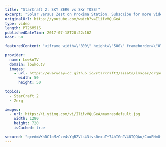 ```yaml
---
title: "StarCraft 2: SKY ZERG vs SKY TOSS!"
excerpt: "Solar versus Zest on Proxima Station. Subscribe for more videos: http://lowko.tv/youtube Epic Zerg vs Terran: https://goo.gl/GJuLSh  In this match neither player seems to really want to engage. Protoss is trying to build the Ultimate Sky Protoss army, where as Zerg is doing the same. Both try to go for"
originalUrl: https://youtube.com/watch?v=IlifvVQuGeA
type: video
length: PT26M51S
publishedDateTime: 2017-07-18T20:22:16Z
heat: 50

featuredContent: "<iframe width=\"800\" height=\"500\" frameborder=\"0\" src=\"https://www.youtube.com/embed/IlifvVQuGeA\" allow=\"accelerometer; autoplay; encrypted-media; gyroscope; picture-in-picture\" allowfullscreen></iframe>"

provider:
  name: LowkoTV
  domain: lowko.tv
  images:
    - url: https://everyday-cc.github.io/starcraft2/assets/images/organizations/lowko.tv-50x50.jpg
      width: 50
      height: 50

topics:
  - StarCraft 2
  - Zerg

images:
  - url: https://i.ytimg.com/vi/IlifvVQuGeA/maxresdefault.jpg
    width: 1280
    height: 720
    isCached: true

secured: "qcedmVXhDC1oMzCze4sYgRZVLo43ivs0exuT+74hIGn9V48IQQAu/CuuFNm8ff/3kS2IfHs0cWBsXNZfT2k0tEfV/np9eA9rt9+g0mSU+KfL0P5Ha4Z7xC4tAadgYSpAepO8sL9tiXehRa+KdN9EmB4/oHuv0VPDmxLZyFRxVMFEIfms5SZtiIFxLCB3bzpJTPIdXczzAoDZBL6dVi3gxAszwWiU/S80r2ekDWm6PQqR3wv6CL4ansDHEb0YwAFGJj3/CVRDlyBMvXRKZRx9KHYHKS3DuezGkBOpekLXQC1A5JZM/6BB9MpccqKqwx0O2ZClRc78XrM67jkWgRSfze845Qh10TWkX2lCOBxbzt8dMOV6WZZ6elALqQdCxkSETv6hVgFiMAE8kBqdCV3vuthtbT4dki7qjKn7qrAlXryqN8UCX6NaptFTPKZ3I467;e4g/StVfB1ke0BKijqRJKg=="
---
```


